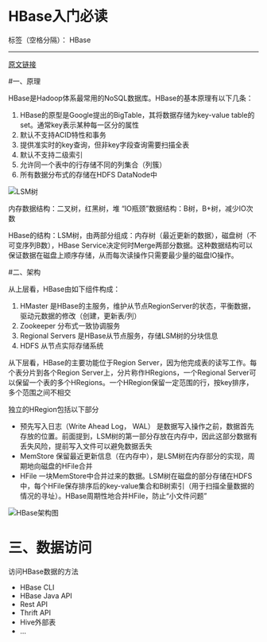 # HBase入门必读

标签（空格分隔）： HBase

---
[原文链接][3]

#一、原理


HBase是Hadoop体系最常用的NoSQL数据库。HBase的基本原理有以下几条：

 1. HBase的原型是Google提出的BigTable，其将数据存储为key-value table的set。通常key表示某种每一区分的属性
 2. 默认不支持ACID特性和事务
 3. 提供准实时的key查询，但非key字段查询需要扫描全表
 4. 默认不支持二级索引
 5. 允许同一个表中的行存储不同的列集合（列簇）
 6. 所有数据分布式的存储在HDFS DataNode中


![LSM树][1]

内存数据结构：二叉树，红黑树，堆
“IO瓶颈”数据结构：B树，B+树，减少IO次数

HBase的结构：LSM树，由两部分组成：内存树（最近更新的数据），磁盘树（不可变序列B数），HBase Service决定何时Merge两部分数据。这种数据结构可以保证数据在磁盘上顺序存储，从而每次读操作只需要最少量的磁盘IO操作。

#二、架构

从上层看，HBase由如下组件构成：

 1. HMaster 是HBase的主服务，维护从节点RegionServer的状态，平衡数据，驱动元数据的修改（创建，更新表/列）
 2. Zookeeper 分布式一致协调服务
 3. Regional Servers 是HBase从节点服务，存储LSM树的分块信息
 4. HDFS 从节点实际存储系统

从下层看，HBase的主要功能位于Region Server，因为他完成表的读写工作。每个表分片到各个Region Server上，分片称作HRegions，一个Regional Server可以保留一个表的多个HRegions。一个HRegion保留一定范围的行，按key排序，多个范围之间不相交

独立的HRegion包括以下部分

 - 预先写入日志（Write Ahead Log， WAL） 是数据写入操作之前，数据首先存放的位置。前面提到，LSM树的第一部分存放在内存中，因此这部分数据有丢失风险，提前写入文件可以避免数据丢失
 - MemStore 保留最近更新信息（在内存中），是LSM树在内存部分的实现，周期地向磁盘的HFile合并
 - HFile 一块MemStore中合并过来的数据。LSM树在磁盘的部分存储在HDFS中，每个HFile保存排序后的key-value集合和B树索引（用于扫描全量数据的情况的寻址）。HBase周期性地合并HFile，防止“小文件问题”


 ![HBase架构图][2]
 
# 三、数据访问

访问HBase数据的方法
 - HBase CLI
 - HBase Java API
 - Rest API
 - Thrift API
 - Hive外部表
 - ...


  [1]: https://oermblog.files.wordpress.com/2017/02/part7lms1.png
  [2]: https://oermblog.files.wordpress.com/2017/02/part7chart.png
  [3]: https://oyermolenko.blog/2017/02/21/hbase-as-primary-nosql-hadoop-storage/
